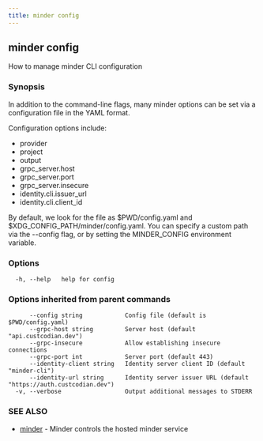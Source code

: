 ```yaml
---
title: minder config
---
```

## minder config

How to manage minder CLI configuration

### Synopsis

In addition to the command-line flags, many minder options can be set via a configuration file in the YAML format.

Configuration options include:
- provider
- project
- output
- grpc_server.host
- grpc_server.port
- grpc_server.insecure
- identity.cli.issuer_url
- identity.cli.client_id

By default, we look for the file as $PWD/config.yaml and $XDG_CONFIG_PATH/minder/config.yaml. You can specify a custom path via the --config flag, or by setting the MINDER_CONFIG environment variable.

### Options

```
  -h, --help   help for config
```

### Options inherited from parent commands

```
      --config string            Config file (default is $PWD/config.yaml)
      --grpc-host string         Server host (default "api.custcodian.dev")
      --grpc-insecure            Allow establishing insecure connections
      --grpc-port int            Server port (default 443)
      --identity-client string   Identity server client ID (default "minder-cli")
      --identity-url string      Identity server issuer URL (default "https://auth.custcodian.dev")
  -v, --verbose                  Output additional messages to STDERR
```

### SEE ALSO

* [minder](minder.md)	 - Minder controls the hosted minder service

